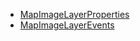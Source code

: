- [MapImageLayerProperties](https://developers.arcgis.com/javascript/latest/api-reference/esri-layers-MapImageLayer.html#properties-summary)
- [MapImageLayerEvents](https://developers.arcgis.com/javascript/latest/api-reference/esri-layers-MapImageLayer.html#events-summary)
